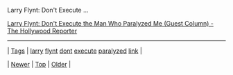 <!--
title: Larry Flynt
date: 2020-06-28T15:27:00.180Z
tags: larry, flynt, dont, execute, paralyzed, link
-->


Larry Flynt: Don't Execute ...

[Larry Flynt: Don't Execute the Man Who Paralyzed Me (Guest Column) - The Hollywood Reporter](http://m.hollywoodreporter.com/news/larry-flynt-dont-execute-man-649158)

<!--BOTTOM-POST-NAVIGATION-->
---

| [Tags](tags.md) | [larry](tag-larry.md) [flynt](tag-flynt.md) [dont](tag-dont.md) [execute](tag-execute.md) [paralyzed](tag-paralyzed.md) [link](tag-link.md) |

| [Newer](64305125957.md) | [Top](index.md) | [Older](64327702019.md) |